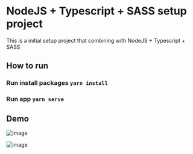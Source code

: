 # NodeJS + Typescript + SASS setup project
This is a initial setup project that combining with NodeJS + Typescript + SASS

## How to run
### Run install packages `yarn install`
### Run app `yarn serve`

## Demo

![image](https://github.com/nguyenhmtriet/nodejs-typescript-sass/assets/24971905/018794e0-6493-4fda-9eab-d6599d0ec195)

![image](https://github.com/nguyenhmtriet/nodejs-typescript-sass/assets/24971905/8eb8fd04-f038-4067-8a07-666aa8880aea)
